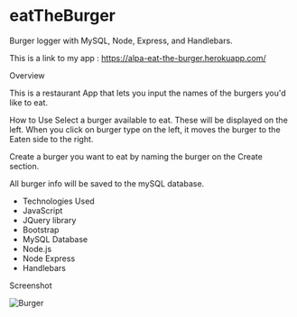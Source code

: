# eatTheBurger

Burger logger with MySQL, Node, Express, and Handlebars.

This is a link to my app : https://alpa-eat-the-burger.herokuapp.com/


Overview

This is a restaurant App that lets you input the names of the burgers you'd like to eat.

How to Use
Select a burger available to eat. These will be displayed on the left. When you click on burger type on the left, it moves the burger to the Eaten side to the right.

Create a burger you want to eat by naming the burger on the Create section. 

All burger info will be saved to the mySQL database.

* Technologies Used
* JavaScript
* JQuery library
* Bootstrap
* MySQL Database
* Node.js
* Node Express
* Handlebars

Screenshot


![Burger](https://user-images.githubusercontent.com/45401358/60361116-61285000-99ab-11e9-80b1-37246f02c1fc.PNG)
